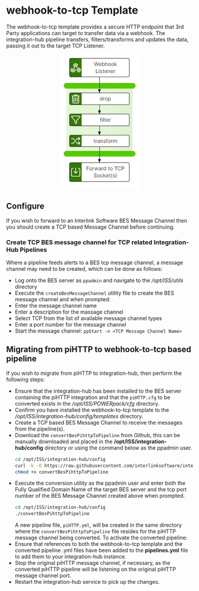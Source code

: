 # webhook-to-tcp Template

The webhook-to-tcp template provides a secure HTTP endpoint that 3rd Party applications can target to transfer data via a webhook. The integration-hub pipeline transfers, filters/transforms and updates the data, passing it out to the target TCP Listener.

<p align="center">
<img src="../../assets/images/webhook-to-tcp/2.4/flow_webhook-to-tcp.jpg" />
</p>

## Configure

If you wish to forward to an Interlink Software BES Message Channel then you should create a TCP based Message Channel before continuing.

### Create TCP BES message channel for TCP related Integration-Hub Pipelines

Where a pipeline feeds alerts to a BES tcp message channel, a message channel may need to be created, which can be done as follows:

- Log onto the BES server as `ppadmin` and navigate to the _/opt/ISS/utils_ directory
- Execute the `createBesMessageChannel` utility file to create the BES message channel and when prompted:
- Enter the message channel name
- Enter a description for the massage channel
- Select TCP from the list of available message channel types
- Enter a port number for the message channel
- Start the message channel: `ppStart -n <TCP Message Channel Name>`

## Migrating from piHTTP to webhook-to-tcp based pipeline

If you wish to migrate from piHTTP to integration-hub, then perform the following steps:

- Ensure that the integration-hub has been installed to the BES server containing the piHTTP integration and that the `piHTTP.cfg` to be converted exists in the _/opt/ISS/POWERpack/cfg_ directory.
- Confirm you have installed the webhook-to-tcp template to the _/opt/ISS/integration-hub/config/templates_ directory.
- Create a TCP based BES Message Channel to receive the messages from the pipeline(s).
- Download the
  `convertBesPihttpToPipeline` from Github, this can be manually downloaded and placed in the **/opt/ISS/integration-hub/config** directory or using the command below as the ppadmin user.
  ```bash
  cd /opt/ISS/integration-hub/config
  curl -k -O https://raw.githubusercontent.com/interlinksoftware/integrationhub/main/templates/webhook-to-tcp/convertBesPihttpToPipeline
  chmod +x convertBesPihttpToPipeline
  ```
- Execute the conversion utility as the ppadmin user and enter both the Fully Qualified Domain Name of the target BES server and the tcp port number of the BES Message Channel created above when prompted.
  ```bash
  cd /opt/ISS/integration-hub/config
  ./convertBesPihttpToPipeline
  ```
  A new pipeline file, `piHTTP.yml`, will be created in the same directory where the `convertBesPihttpToPipeline` file resides for the piHTTP message channel being converted. To activate the converted pipeline:
- Ensure that references to both the webhook-to-tcp template and the converted pipeline .yml files have been added to the **pipelines.yml** file to add them to your integration-hub instance.
- Stop the original piHTTP message channel, if necessary, as the converted piHTTP pipeline will be listening on the original piHTTP message channel port.
- Restart the integration-hub service to pick up the changes.
